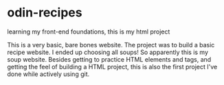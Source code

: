# odin-recipes
learning my front-end foundations, this is my html project

This is a very basic, bare bones website. The project was to build a basic recipe website. I ended up choosing all soups! So apparently this is my soup website. Besides getting to practice HTML elements and tags, and getting the feel of building a HTML project, this is also the first project I've done while actively using git. 